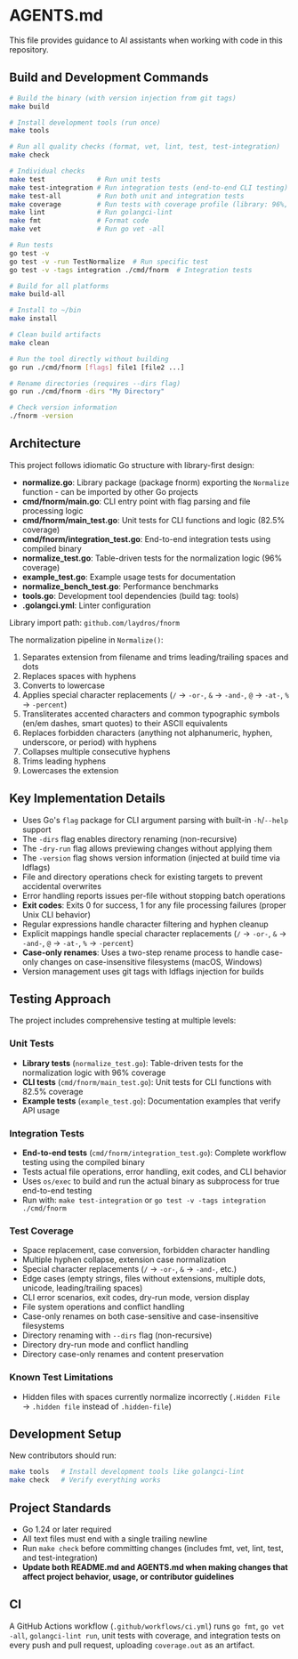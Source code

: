 # AGENTS.md

This file provides guidance to AI assistants when working with code in this repository.

## Build and Development Commands

```bash
# Build the binary (with version injection from git tags)
make build

# Install development tools (run once)
make tools

# Run all quality checks (format, vet, lint, test, test-integration)
make check

# Individual checks
make test             # Run unit tests
make test-integration # Run integration tests (end-to-end CLI testing)
make test-all         # Run both unit and integration tests
make coverage         # Run tests with coverage profile (library: 96%, CLI: 82.5%)
make lint             # Run golangci-lint
make fmt              # Format code
make vet              # Run go vet -all

# Run tests
go test -v
go test -v -run TestNormalize  # Run specific test
go test -v -tags integration ./cmd/fnorm  # Integration tests

# Build for all platforms
make build-all

# Install to ~/bin
make install

# Clean build artifacts
make clean

# Run the tool directly without building
go run ./cmd/fnorm [flags] file1 [file2 ...]

# Rename directories (requires --dirs flag)
go run ./cmd/fnorm -dirs "My Directory"

# Check version information
./fnorm -version
```

## Architecture

This project follows idiomatic Go structure with library-first design:

- **normalize.go**: Library package (package fnorm) exporting the `Normalize` function - can be imported by other Go projects
- **cmd/fnorm/main.go**: CLI entry point with flag parsing and file processing logic
- **cmd/fnorm/main_test.go**: Unit tests for CLI functions and logic (82.5% coverage)
- **cmd/fnorm/integration_test.go**: End-to-end integration tests using compiled binary
- **normalize_test.go**: Table-driven tests for the normalization logic (96% coverage)
- **example_test.go**: Example usage tests for documentation
- **normalize_bench_test.go**: Performance benchmarks
- **tools.go**: Development tool dependencies (build tag: tools)
- **.golangci.yml**: Linter configuration

Library import path: `github.com/laydros/fnorm`

The normalization pipeline in `Normalize()`:

1. Separates extension from filename and trims leading/trailing spaces and dots
2. Replaces spaces with hyphens
3. Converts to lowercase
4. Applies special character replacements (`/` → `-or-`, `&` → `-and-`, `@` → `-at-`, `%` → `-percent`)
5. Transliterates accented characters and common typographic symbols (en/em dashes, smart quotes) to their ASCII equivalents
6. Replaces forbidden characters (anything not alphanumeric, hyphen, underscore, or period) with hyphens
7. Collapses multiple consecutive hyphens
8. Trims leading hyphens
9. Lowercases the extension

## Key Implementation Details

- Uses Go's `flag` package for CLI argument parsing with built-in `-h`/`--help` support
- The `-dirs` flag enables directory renaming (non-recursive)
- The `-dry-run` flag allows previewing changes without applying them
- The `-version` flag shows version information (injected at build time via ldflags)
- File and directory operations check for existing targets to prevent accidental overwrites
- Error handling reports issues per-file without stopping batch operations
- **Exit codes**: Exits 0 for success, 1 for any file processing failures (proper Unix CLI behavior)
- Regular expressions handle character filtering and hyphen cleanup
- Explicit mappings handle special character replacements (`/` → `-or-`, `&` → `-and-`, `@` → `-at-`, `%` → `-percent`)
- **Case-only renames**: Uses a two-step rename process to handle case-only changes on case-insensitive filesystems (macOS, Windows)
- Version management uses git tags with ldflags injection for builds

## Testing Approach

The project includes comprehensive testing at multiple levels:

### Unit Tests
- **Library tests** (`normalize_test.go`): Table-driven tests for the normalization logic with 96% coverage
- **CLI tests** (`cmd/fnorm/main_test.go`): Unit tests for CLI functions with 82.5% coverage
- **Example tests** (`example_test.go`): Documentation examples that verify API usage

### Integration Tests
- **End-to-end tests** (`cmd/fnorm/integration_test.go`): Complete workflow testing using the compiled binary
- Tests actual file operations, error handling, exit codes, and CLI behavior
- Uses `os/exec` to build and run the actual binary as subprocess for true end-to-end testing
- Run with: `make test-integration` or `go test -v -tags integration ./cmd/fnorm`

### Test Coverage
- Space replacement, case conversion, forbidden character handling
- Multiple hyphen collapse, extension case normalization
- Special character replacements (`/` → `-or-`, `&` → `-and-`, etc.)
- Edge cases (empty strings, files without extensions, multiple dots, unicode, leading/trailing spaces)
- CLI error scenarios, exit codes, dry-run mode, version display
- File system operations and conflict handling
- Case-only renames on both case-sensitive and case-insensitive filesystems
- Directory renaming with `--dirs` flag (non-recursive)
- Directory dry-run mode and conflict handling
- Directory case-only renames and content preservation

### Known Test Limitations
- Hidden files with spaces currently normalize incorrectly (`.Hidden File` → `.hidden file` instead of `.hidden-file`)

## Development Setup

New contributors should run:

```bash
make tools   # Install development tools like golangci-lint
make check   # Verify everything works
```

## Project Standards

- Go 1.24 or later required
- All text files must end with a single trailing newline
- Run `make check` before committing changes (includes fmt, vet, lint, test, and test-integration)
- **Update both README.md and AGENTS.md when making changes that affect project behavior, usage, or contributor guidelines**

## CI

A GitHub Actions workflow (`.github/workflows/ci.yml`) runs `go fmt`, `go vet -all`, `golangci-lint run`, unit tests with coverage, and integration tests on every push and pull request, uploading `coverage.out` as an artifact.
